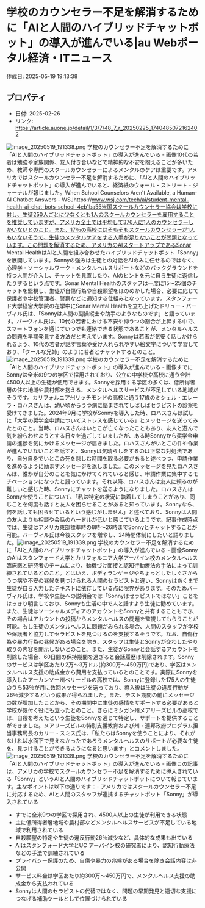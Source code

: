 # 学校のカウンセラー不足を解消するために「AIと人間のハイブリッドチャットボット」の導入が進んでいる|au Webポータル経済・ITニュース

作成日: 2025-05-19 19:13:38

## プロパティ

- 日付: 2025-02-26
- リンク: https://article.auone.jp/detail/1/3/7/48_7_r_20250225_1740485072162402

![image_20250519_191338.png](../assets/image_20250519_191338.png)
学校のカウンセラー不足を解消するために「AIと人間のハイブリッドチャットボット」の導入が進んでいる - 画像10代の若者は勉強や家族関係、友人付き合いなどで精神的な不安を抱えることが多いため、教師や専門のスクールカウンセラーによるメンタルのケアは重要です。アメリカではスクールカウンセラー不足を解消するために、「AIと人間のハイブリッドチャットボット」の導入が進んでいると、経済紙のウォール・ストリート・ジャーナルが報じました。When School Counselors Aren’t Available, a Human-AI Chatbot Answers - WSJhttps://www.wsj.com/tech/ai/student-mental-health-ai-chat-bots-school-4eb1ba55米国スクールカウンセラー協会は学校に対し、生徒250人ごとに少なくとも1人のスクールカウンセラーを雇用することを推奨していますが、アメリカ全土では平均して376人に1人のカウンセラーしかいないとのこと。また、17％の高校にはそもそもスクールカウンセラーが1人もいないそうで、生徒のメンタルケアをする人手が足りないことが問題となっています。この問題を解消するため、アメリカのAIスタートアップであるSonar Mental HealthはAIと人間を組み合わせたハイブリッドチャットボット「Sonny」を展開しています。Sonnyの強みは生徒との対話をAIのみに任せるのではなく、心理学・ソーシャルワーク・メンタルヘルスサポートなどのバックグラウンドを持つ人間が介入し、チャットを見直したり、AIのヒントを元に自ら生徒に返信したりするという点です。Sonar Mental Healthのスタッフは一度に15～25個のチャットを監視し、生徒が自傷行為や自殺願望をほのめかした場合、必要に応じて保護者や学校管理者、警察などに通知する仕組みとなっています。スタンフォード大学経営大学院の在学中にSonar Mental Healthを立ち上げたドリュー・バーヴィル氏は、「Sonnyは人間の副操縦士や助手のようなものです」と語っています。バーヴィル氏は、10代の若者における不安や抑うつの割合が上昇する中で、スマートフォンを通じていつでも連絡できる状態であることが、メンタルヘルスの問題を早期発見する方法だと考えています。Sonnyは若者が気安く話しかけられるよう、10代の若者が話す言葉や受け入れられやすい絵文字について学習しており、「クールな兄姉」のように若者とチャットするとのこと。![image_20250519_191339.png](../assets/image_20250519_191339.png)
学校のカウンセラー不足を解消するために「AIと人間のハイブリッドチャットボット」の導入が進んでいる - 画像すでにSonnyは全米の9つの学区で採用されており、公立の中学校や高校に通う合計4500人以上の生徒が使用できます。Sonnyを採用する学区の多くは、低所得者層の住む地域や農村部を抱える、メンタルヘルスサービスが不足している地域だそうです。カリフォルニア州リッチモンドの高校に通う17歳のミシェル・エレーラ・ロハスさんは、幼い頃からうつ病に悩まされてしばしばセラピストの診察を受けてきました。2024年9月に学校がSonnyを導入した時、ロハスさんは試しに「大学の奨学金申請についてストレスを感じている」とメッセージを送ってみたとのこと。当時、ロハスさんはいとこが亡くなったこともあり、友人と遊んで気を紛らわせようとする日々を過ごしていましたが、ある時Sonnyから奨学金申請の進捗を気にかけるメッセージが届きました。ロハスさんがいとこの件や作業が進んでいないことを話すと、Sonnyは気晴らしをするのは正常な対処法であり、自分自身でいとこの死を悲しむ時間を取る必要があると述べつつ、申請作業を進めるように励ますメッセージを返しました。このメッセージを見たロハスさんは、誰かが自分のことを気にかけてくれていると感じ、申請作業に集中するモチベーションになったと語っています。それ以降、ロハスさんは友人に頼るのが難しいと感じた時、Sonnyにチャットを送るようになりました。ロハスさんはSonnyを使うことについて、「私は特定の状況に執着してしまうことがあり、同じことを何度も話すと友人を困らせることがあると知っています。Sonnyなら、何を話しても困らせているという感じがしません」と述べており、Sonnyは人間の友人よりも相談や会話のハードルが低いと感じているようです。記事作成時点では、生徒はアメリカ東部標準時の8時～26時までSonnyとチャットすることが可能。バーヴィル氏は今後スタッフを増やし、24時間体制にしたいと語りました。![image_20250519_191339.png](../assets/image_20250519_191339.png)
学校のカウンセラー不足を解消するために「AIと人間のハイブリッドチャットボット」の導入が進んでいる - 画像SonnyのAIはスタンフォード大学とカリフォルニア大学アーバイン校のメンタルヘルス臨床医と研究者のチームにより、動機づけ面接と認知行動療法の手法によって訓練されているとのこと。とはいえ、ボディランゲージやちょっとしたしぐさからうつ病や不安の兆候を見つけられる人間のセラピストと違い、Sonnyはあくまで生徒が自ら入力したテキストに依存している点に限界があります。そのためバーヴィル氏は、学校や生徒への説明会では「Sonnyはセラピストではない」ことをはっきり明言しており、Sonnyも生活の中で人と話すよう生徒に勧めています。また、生徒はソーシャルメディアのアカウントをSonnyと共有することもでき、その場合はアカウントの投稿からメンタルヘルスの問題を監視してもらうことが可能。もし生徒のメンタルヘルスに問題がみられる場合、人間のスタッフが学校や保護者と協力してセラピストを見つけるのを支援するそうです。なお、自傷行為や暴力行為の兆候がある場合を除き、スタッフは生徒とSonnyが交わしたやり取りの内容を開示しないとのこと。また、生徒がSonnyと会話するアカウントを削除した場合、60日間の保持期間を過ぎると会話履歴は削除されます。Sonnyのサービスは学区あたり2万～3万ドル(約300万～450万円)であり、学区はメンタルヘルス支援の助成金から費用を支払っているとのことです。実際にSonnyを導入したアーカンソー州ベリービルの高校では、Sonnyに登録した175人の生徒のうち53％が月に数回メッセージを送っており、導入後は生徒の違反行動が26％減少するという成果が得られました。また、テスト期間の前にメッセージの数が増加したことから、その期間中に生徒の感情をサポートする必要があると学校が気付く役にも立ったとのこと。さらにミシガン州メアリーズビルの高校では、自殺を考えたという生徒をSonnyを通じて特定し、サポートを提供することができました。メアリーズビルの特別支援教育および州・連邦政府プログラム担当事務局長のカリー・スミス氏は、「私たちはSonnyを使うことにより、それがなければ水面下で見えなかったであろうメンタルヘルスのサポートが必要な生徒を、見つけることができるようになると思います」とコメントしました。![image_20250519_191339.png](../assets/image_20250519_191339.png)
学校のカウンセラー不足を解消するために「AIと人間のハイブリッドチャットボット」の導入が進んでいる - 画像この記事は、アメリカの学校でスクールカウンセラー不足を解消するために導入されている「Sonny」というAIと人間のハイブリッドチャットボットについて報じています。主なポイントは以下の通りです：- アメリカではスクールカウンセラー不足に対応するため、AIと人間のスタッフが連携するチャットボット「Sonny」が導入されている
- すでに全米9つの学区で採用され、4500人以上の生徒が利用できる状態
- 主に低所得者層地域や農村部などメンタルヘルスサービスが不足している地域で利用されている
- 自殺願望の特定や生徒の違反行動26％減少など、具体的な成果も出ている
- AIはスタンフォード大学とUC アーバイン校の研究者により、認知行動療法などの手法で訓練されている
- プライバシー保護のため、自傷や暴力の兆候がある場合を除き会話内容は非公開
- サービス料金は学区あたり約300万～450万円で、メンタルヘルス支援の助成金から支払われている
- Sonnyは人間のセラピストの代替ではなく、問題の早期発見と適切な支援につなげる補助ツールとして位置づけられている
